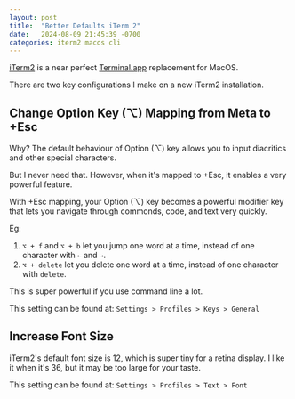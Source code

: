 ```yaml
---
layout: post
title:  "Better Defaults iTerm 2"
date:   2024-08-09 21:45:39 -0700
categories: iterm2 macos cli
---
```

[iTerm2](https://iterm2.com/) is a near perfect [Terminal.app](https://en.wikipedia.org/wiki/Terminal_(macOS)) replacement for MacOS.

There are two key configurations I make on a new iTerm2 installation.

## Change Option Key (⌥) Mapping from Meta to +Esc

Why? The default behaviour of Option (⌥) key allows you to input diacritics and other special characters.

But I never need that. However, when it's mapped to +Esc, it enables a very powerful feature.

With +Esc mapping, your Option (⌥) key becomes a powerful modifier key that lets you navigate through commonds, code, and text very quickly.

Eg:

1. `⌥ + f` and `⌥ + b` let you jump one word at a time, instead of one character with `←` and `→`.
2. `⌥ + delete` let you delete one word at a time, instead of one character with `delete`.

This is super powerful if you use command line a lot.

This setting can be found at: `Settings > Profiles > Keys > General`

## Increase Font Size

iTerm2's default font size is 12, which is super tiny for a retina display. I like it when it's 36, but it may be too large for your taste.

This setting can be found at: `Settings > Profiles > Text > Font`
